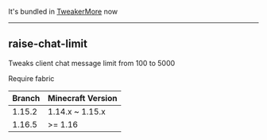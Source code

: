 It's bundled in [TweakerMore](https://github.com/Fallen-Breath/tweakermore) now

---

## raise-chat-limit

Tweaks client chat message limit from 100 to 5000

Require fabric

|Branch|Minecraft Version|
|------|-----------------|
|1.15.2|1.14.x ~ 1.15.x|
|1.16.5|\>= 1.16|
